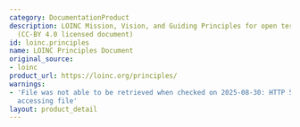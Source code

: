 ```yaml
---
category: DocumentationProduct
description: LOINC Mission, Vision, and Guiding Principles for open terminology development
  (CC-BY 4.0 licensed document)
id: loinc.principles
name: LOINC Principles Document
original_source:
- loinc
product_url: https://loinc.org/principles/
warnings:
- 'File was not able to be retrieved when checked on 2025-08-30: HTTP 503 error when
  accessing file'
layout: product_detail
---
```

